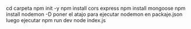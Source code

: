 cd carpeta
npm init -y
npm install cors express
npm install mongoose
npm install nodemon -D    poner el atajo para ejecutar nodemon en packaje.json luego ejecutar npm run dev
node index.js
